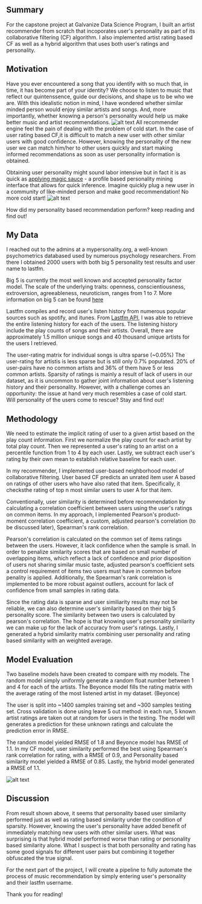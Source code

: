 ## Summary

For the capstone project at Galvanize Data Science Program, I built an artist recommender from scratch that incoporates user's personality as part of its collaborative filtering (CF) algorithm. I also implemented artist rating based CF as well as a hybrid algorithm that uses both user's ratings and personality.

## Motivation

Have you ever encountered a song that you identify with so much that, in time, it has become part of your identity? We choose to listen to music that reflect our quintenssence, guide our decisions, and shape us to be who we are. With this idealistic notion in mind, I have wondered whether similar minded person would enjoy similar artists and songs. And, more importantly, whether knowing a person's personality would help us make better music and artist recommendations.
![alt text](https://github.com/yangjici/personality_based_music_recommender/blob/master/graphs/shutterstock_356826281.jpg)
All recommender engine feel the pain of dealing with the problem of cold start. In the case of user rating based CF,it is difficult to match a new user with other similar users with good confidence. However, knowing the personality of the new user we can match him/her to other users quickly and start making informed recommendations as soon as user personality information is obtained.

Obtaining user personality might sound labor intensive but in fact it is as quick as [applying magic sauce](https://applymagicsauce.com/) -  a profile based personality mining interface that allows for quick inference. Imagine quickly plug a new user in a community of like-minded person and make good recommendation! No more cold start! 
![alt text](https://github.com/yangjici/personality_based_music_recommender/blob/master/graphs/3.png?style=centerme)

How did my personality based recommendation perform? keep reading and find out!

## My Data

I reached out to the admins at a mypersonality.org, a well-known psychometrics databased used by numerous psychology researchers. From there I obtained 2000 users with both big 5 personality test results and user name to lastfm.

Big 5 is currently the most well known and accepted personality factor model. The scale of the underlying traits: openness, conscientiousness, extroversion, agreeableness, neuroticism, ranges from 1 to 7.
More information on big 5 can be found [here](https://www.123test.com/big-five-personality-theory/) 

Lastfm compiles and record user's listen history from numerous popular sources such as spotify, and itunes. From [Lastfm API](http://www.last.fm/api), I was able to retrieve the entire listening history for each of the users. The listening history include the play counts of songs and their artists. Overall, there are approximately 1.5 million unique songs and 40 thousand unique artists for the users I retrieved. 

The user-rating matrix for individual songs is ultra sparse (~0.05%) The user-rating for artistis is less sparse but is still only 0.7% populated. 20% of user-pairs have no common artists and 36% of them have 5 or less common artists. Sparsity of ratings is mainly a result of lack of users in our dataset, as it is uncommon to gather joint information about user's listening history and their personality. However, with a challenge comes an opportunity: the issue at hand very much resembles a case of cold start. Will personality of the users come to rescue? Stay and find out!

## Methodology

We need to estimate the implicit rating of user to a given artist based on the play count information. First we normalize the play count for each artist by total play count. Then we represented a user's rating to an artist on a percentile function from 1 to 4 by each user. Lastly, we subtract each user's rating by their own mean to establish relative baseline for each user. 

In my recommender, I implemented user-based neighborhood model of collaborative filtering. User based CF predicts an unrated item user A based on ratings of other users who have also rated that item. Specifically, it checksthe rating of top n most similar users to user A for that item.

Conventionally, user similarity is determined before recommendation by calculating a correlation coefficient between users using the user's ratings on common items. In my approach, I implemented Pearson's product-moment correlation coefficient, a custom, adjusted pearson's correlation (to be discussed later), Spearman's rank correlation.

Pearson's correlation is calculated on the common set of items ratings between the users. However, it lack confidence when the sample is small. In order to penalize similarity scores that are based on small number of overlapping items, which reflect a lack of confidence and prior disposition of users not sharing similar music taste, adjusted pearson's coefficient sets a control requirement of items two users must have in common before penality is applied. Additionally, the Spearman's rank correlation is implemented to be more robust against outliers, account for lack of confidence from small samples in rating data. 

Since the rating data is sparse and user similiarity results may not be reliable, we can also determine user's similarity based on their big 5 personality score. The similarity between two users is calculated by pearson's correlation. The hope is that knowing user's personality similarity we can make up for the lack of accuracy from user's ratings. Lastly, I generated a hybrid similarity matrix combining user personality and rating based similarity with an weighted average. 

## Model Evaluation

Two baseline models have been created to compare with my models. The random model simply uniformly generate a random float number between 1 and 4 for each of the artists. The Beyonce model fills the rating matrix with the average rating of the most listened artist in my dataset. (Beyonce)

The user is split into ~1400 samples training set and ~300 samples testing set. Cross validation is done using leave 5 out method: in each run, 5 known artist ratings are taken out at random for users in the testing. The model will generates a prediction for these unknown ratings and calculate the prediction error in RMSE.

The random model yielded RMSE of 1.8 and Beyonce model has RMSE of 1.1. In my CF model, user similarity performed the best using Spearman's rank correlation for rating, with a RMSE of 0.9, and Personality based similarity model yielded a RMSE of 0.85. Lastly, the hybrid model generated a RMSE of 1.1. 

![alt text](https://github.com/yangjici/personality_based_music_recommender/blob/master/graphs/figure_1.png)

## Discussion

From result shown above, it seems that personality based user similarity performed just as well as rating based similarity under the condition of sparsity. However, knowing the user's personality have added benefit of immediately matching new users with other similar users. What was surprising is that hybrid model performed worse than rating or personality based similarity alone. What I suspect is that both personality and rating has some good signals for different user pairs but combining it together obfuscated the true signal.

For the next part of the project, I will create a pipeline to fully automate the process of music recommendation by simply entering user's personality and their lastfm username.

Thank you for reading!
 



